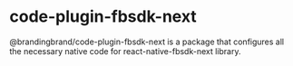 # code-plugin-fbsdk-next

@brandingbrand/code-plugin-fbsdk-next is a package that configures all the necessary native code for react-native-fbsdk-next library.
